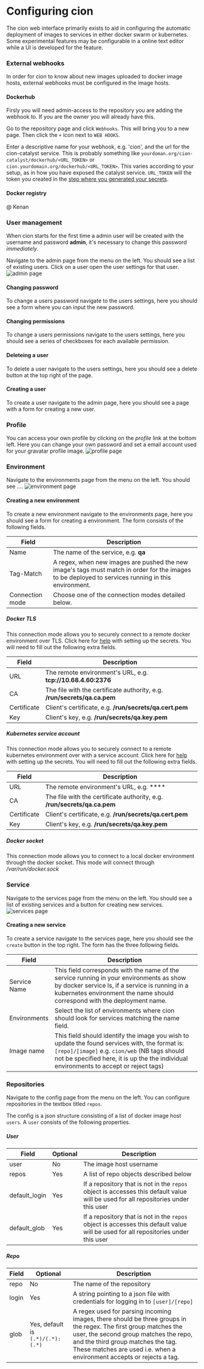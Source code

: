 # Configuring cion

The cion web interface primarily exists to aid in configuring the automatic deployment of images to services in either docker swarm or kubernetes. Some experimental features may be configurable in a online text editor while a UI is developed for the feature.

### External webhooks
In order for cion to know about new images uploaded to docker image hosts, external webhooks must be configured in the image hosts.

#### Dockerhub
Firsly you will need admin-access to the repository you are adding the webhook to. If you are the owner you will already have this.

Go to the repository page and click `Webhooks`. This will bring you to a new page. Then click the `+` icon next to `WEB HOOKS`.

Enter a descriptive name for your webhook, e.g. 'cion', and the url for the cion-catalyst service. This is probably something like `yourdoman.org/cion-catalyst/dockerhub/<URL_TOKEN>` or `cion.yourdomain.org/dockerhub/<URL_TOKEN>`. This varies according to your setup, as in how you have exposed the catalyst service. `URL_TOKEN` will the token you created in the [step where you generated your secrets](secrets.md#token).

#### Docker registry
@ Kenan

### User management
When cion starts for the first time a admin user will be created with the username and password **admin**, it's necessary to change this password *immediately*.

Navigate to the admin page from the menu on the left. You should see a list of existing users. Click on a user open the user settings for that user.
![admin page](img/admin.png)

#### Changing password
To change a users password navigate to the users settings, here you should see a form where you can input the new password.

#### Changing permissions
To change a users permissions navigate to the users settings, here you should see a series of checkboxes for each available permission.

#### Deleteing a user
To delete a user navigate to the users settings, here you should see a delete button at the top right of the page.

#### Creating a user
To create a user navigate to the admin page, here you should see a page with a form for creating a new user.

### Profile
You can access your own profile by clicking on the *profile* link at the bottom left. Here you can change your own password and set a email account used for your gravatar profile image.
![profile page](img/profile.png)

### Environment

Navigate to the environments page from the menu on the left. You should see ....
![environment page](img/env.png)

#### Creating a new environment
To create a new environment navigate to the environments page, here you should see a form for creating a environment. The form consists of the following fields.

|Field|Description|
|---|---|
|Name|The name of the service, e.g. **qa**|
|Tag-Match|A regex, when new images are pushed the new image's tags must match in order for the images to be deployed to services running in this environment.|
|Connection mode|Choose one of the connection modes detailed below.|

##### Docker TLS
This connection mode allows you to securely connect to a remote docker environment over TLS. Click here for [help](secrets.md#docker) with setting up the secrets. You will need to fill out the following extra fields.

|Field|Description|
|---|---|
|URL|The remote environment's URL, e.g. **tcp://10.68.4.60:2376**|
|CA|The file with the certificate authority, e.g. **/run/secrets/qa.ca.pem**|
|Certificate|Client's certificate, e.g. **/run/secrets/qa.cert.pem**|
|Key|Client's key, e.g. **/run/secrets/qa.key.pem**|

##### Kubernetes service account
This connection mode allows you to securely connect to a remote kubernetes environment over with a service account. Click here for [help](secrets.md#kubernetes) with setting up the secrets. You will need to fill out the following extra fields.

|Field|Description|
|---|---|
|URL|The remote environment's URL, e.g. ****|
|CA|The file with the certificate authority, e.g. **/run/secrets/qa.ca.pem**|
|Certificate|Client's certificate, e.g. **/run/secrets/qa.cert.pem**|
|Key|Client's key, e.g. **/run/secrets/qa.key.pem**|

##### Docker socket
This connection mode allows you to connect to a local docker environment through the docker socket. This mode will connect through */var/run/docker.sock*

### Service
Navigate to the services page from the menu on the left. You should see a list of existing services and a button for creating new services.
![services page](img/services.png)

#### Creating a new service
To create a service navigate to the services page, here you should see the `create` button in the top right. The form has the three following fields.

|Field|Description|
|---|---|
|Service Name|This field corresponds with the name of the service running in your environments as show by docker service ls, if a service is running in a kubernetes environment the name should correspond with the deployment name.|
|Environments|Select the list of environments where cion should look for services matching the name field.|
|Image name|This field should identify the image you wish to update the found services with, the format is: `[repo]/[image]` e.g. `cion/web` (NB tags should not be specified here, it is up the the individual environments to accept or reject tags)|

### Repositories

Navigate to the config page from the menu on the left. You can configure repositories in the textbox titled `repos`.

The config is a json structure consisting of a list of docker image host `users`. A `user` consists of the following properties.

##### User

|Field|Optional|Description|
|---|---|---|
|user|No|The image host username|
|repos|Yes|A list of repo objects described below|
|default_login|Yes|If a repository that is not in the `repos` object is accesses this default value will be used for all repositories under this user|
|default_glob|Yes|If a repository that is not in the `repos` object is accesses this default value will be used for all repositories under this user|

##### Repo

|Field|Optional|Description|
|---|---|---|
|repo|No|The name of the repository|
|login|Yes|A string pointing to a json file with credentials for logging in to `[user]/[repo]`|
|glob|Yes, default is `(.*)/(.*):(.*)`|A regex used for parsing incoming images, there should be three groups in the regex. The first group matches the user, the second group matches the repo, and the third group matches the tag. These matches are used i.e. when a environment accepts or rejects a tag.|
